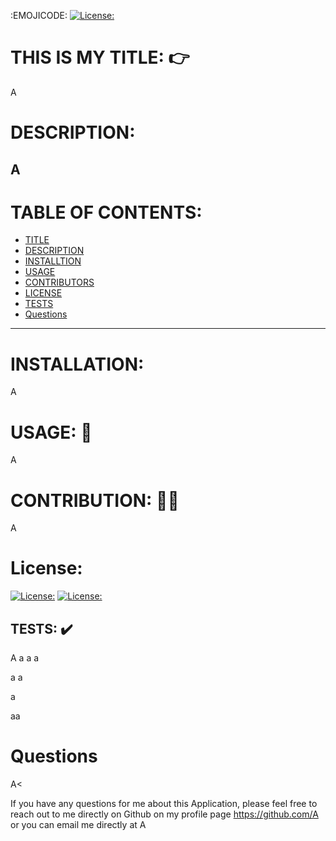  :EMOJICODE:
  [![License:](https://img.shields.io/badge/license-MIT-yellow.svg)](https://opensource.org/licenses/MIT)
 
  # THIS IS MY TITLE: :point_right:<br> 
  A 
  # DESCRIPTION: <br>
  A
  -----
  # TABLE OF CONTENTS:
  - [TITLE](#THIS-IS-MY-TITLE:)
  - [DESCRIPTION](#DESCRIPTION:)
  - [INSTALLTION](#INSTALLATION:)
  - [USAGE](#USAGE:)
  - [CONTRIBUTORS](#CONTRIBUTION:)
  - [LICENSE](#License:)
  - [TESTS](#TESTS:)
  - [Questions](#Questions) 
  -----
  
  # INSTALLATION: <br>
  A
  # USAGE: :running: <br>
  A 
  # CONTRIBUTION: :dancing_men:<br>
  A
  # License: <br>
  [![License:](https://img.shields.io/badge/license-MIT-yellow.svg)](https://opensource.org/licenses/MIT)
  [![License:](https://img.shields.io/badge/license-MIT-yellow.svg)](https://opensource.org/licenses/MIT)
  ## TESTS: :heavy_check_mark:<br>
  A
  a
  a
  a
  
  a
  a
  
  a
  
  aa
  # Questions <br>
  <a>A<

  If you have any questions for me about this Application, please feel free to reach 
  out to me directly on Github on my profile page https://github.com/A <br>
  or you can email me directly at A
  
